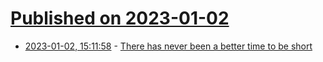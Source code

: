 # [Published on 2023-01-02](index.md)

* [2023-01-02, 15:11:58](https://news.ycombinator.com/item?id=34218695) - [There has never been a better time to be short](https://www.nytimes.com/2023/01/01/opinion/height-short.html)
